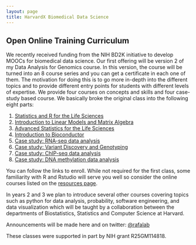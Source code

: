 ```yaml
---
layout: page
title: HarvardX Biomedical Data Science
---
```


## Open Online Training Curriculum 

We recently received funding from the NIH BD2K initiative to develop MOOCs for biomedical data science. Our first offering will be version 2 of my Data Analysis for Genomics course. In this version, the course will be turned into an 8 course series and you can get a certificate in each one of them. The motivation for doing this is to go more in-depth into the different topics and to provide different entry points for students with different levels of expertise. We provide four courses on concepts and skills and four case-study based course. We basically broke the original class into the following eight parts:

1. [Statistics and R for the Life Sciences](https://www.edx.org/course/statistics-with-r-for-life-sciences-harvardx-ph525-1x)
2. [Introduction to Linear Models and Matrix Algebra](https://www.edx.org/course/introduction-to-linear-models-and-matrix-algebra-harvardx-ph525-2x)
3. [Advanced Statistics for the Life Sciences](https://www.edx.org/course/advanced-statistics-for-the-life-sciences-harvardx-ph525-3x)
4. [Introduction to Bioconductor](https://www.edx.org/course/introduction-to-bioconductor-harvardx-ph525-4x)
5. [Case study: RNA-seq data analysis](https://www.edx.org/course/case-study-rna-seq-data-analysis-harvardx-ph525-5x)
6. [Case study: Variant Discovery and Genotyping](https://www.edx.org/course/case-study-variant-discovery-and-genotyping-harvardx-ph525-6x)
7. [Case study: ChIP-seq data analysis](https://www.edx.org/course/case-study-chip-seq-data-analysis-harvardx-ph525-7x)
8. [Case study: DNA methylation data analysis](https://www.edx.org/course/case-study-dna-methylation-data-analysis-harvardx-ph525-8x)

You can follow the links to enroll. While not required for the first class, some familiarity with R and Rstudio will serve you well so consider the online courses listed on the [resources page](pages/resources.html).

In years 2 and 3 we plan to introduce several other courses covering topics such as python for data analysis, probability, software engineering, and data visualization which will be taught by a collaboration between the departments of Biostatistics, Statistics and Computer Science at Harvard.

Announcements will be made here and on twitter: [@rafalab](https://twitter.com/rafalab)

These classes were supported in part by NIH grant R25GM114818.
